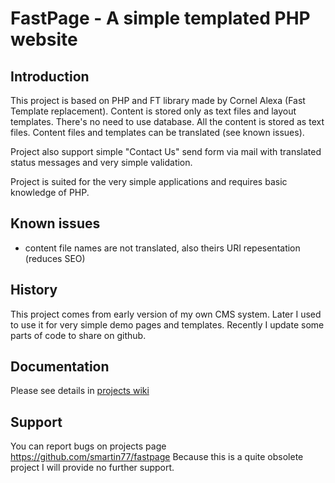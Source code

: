 # FastPage - A simple templated PHP website

## Introduction
This project is based on PHP and FT library made by Cornel Alexa (Fast Template replacement).
Content is stored only as text files and layout templates.
There's no need to use database. All the content is stored as text files.
Content files and templates can be translated (see known issues).

Project also support simple "Contact Us" send form via mail with translated status messages and very simple validation.

Project is suited for the very simple applications and requires basic knowledge of PHP.

## Known issues
- content file names are not translated, also theirs URI repesentation (reduces SEO)

## History
This project comes from early version of my own CMS system. Later I used to use it for very simple demo pages and templates. Recently I update some parts of code to share on github.

## Documentation
Please see details in [projects wiki](https://github.com/smartin77/fastpage/wiki)

## Support
You can report bugs on projects page https://github.com/smartin77/fastpage
Because this is a quite obsolete project I will provide no further support.
